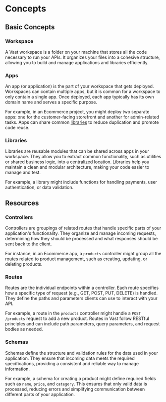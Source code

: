 # Concepts

## Basic Concepts

### Workspace

A Vast workspace is a folder on your machine that stores all the code necessary to run your APIs. It organizes your files into a cohesive structure, allowing you to build and manage applications and libraries efficiently.

### Apps

An app (or application) is the part of your workspace that gets deployed. Workspaces can contain multiple apps, but it is common for a workspace to only contain a single app. Once deployed, each app typically has its own domain name and serves a specific purpose.

For example, in an Ecommerce project, you might deploy two separate apps: one for the customer-facing storefront and another for admin-related tasks. Apps can share common [libraries](#libraries) to reduce duplication and promote code reuse.

### Libraries

Libraries are reusable modules that can be shared across apps in your workspace. They allow you to extract common functionality, such as utilities or shared business logic, into a centralized location. Libraries help you maintain a clean and modular architecture, making your code easier to manage and test.

For example, a library might include functions for handling payments, user authentication, or data validation.

## Resources

### Controllers

Controllers are groupings of related routes that handle specific parts of your application's functionality. They organize and manage incoming requests, determining how they should be processed and what responses should be sent back to the client.

For instance, in an Ecommerce app, a `products` controller might group all the routes related to product management, such as creating, updating, or deleting products.

### Routes

Routes are the individual endpoints within a controller. Each route specifies how a specific type of request (e.g., GET, POST, PUT, DELETE) is handled. They define the paths and parameters clients can use to interact with your API.

For example, a route in the `products` controller might handle a `POST /products` request to add a new product. Routes in Vast follow RESTful principles and can include path parameters, query parameters, and request bodies as needed.

### Schemas

Schemas define the structure and validation rules for the data used in your application. They ensure that incoming data meets the required specifications, providing a consistent and reliable way to manage information.

For example, a schema for creating a product might define required fields such as `name`, `price`, and `category`. This ensures that only valid data is processed, reducing errors and simplifying communication between different parts of your application.
